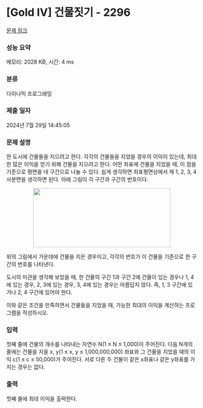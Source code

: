 # [Gold IV] 건물짓기 - 2296 

[문제 링크](https://www.acmicpc.net/problem/2296) 

### 성능 요약

메모리: 2028 KB, 시간: 4 ms

### 분류

다이나믹 프로그래밍

### 제출 일자

2024년 7월 29일 14:45:05

### 문제 설명

<p>한 도시에 건물들을 지으려고 한다. 각각의 건물들을 지었을 경우의 이익이 있는데, 최대한 많은 이익을 얻기 위해 건물을 지으려고 한다. 어떤 좌표에 건물을 지었을 때, 이 점을 기준으로 평면을 네 구간으로 나눌 수 있다. 쉽게 생각하면 좌표평면상에서 제 1, 2, 3, 4 사분면을 생각하면 된다. 아래 그림이 각 구간과 구간의 번호이다.</p>

<p style="text-align: center;"><img alt="" height="156" src="https://www.acmicpc.net/JudgeOnline/upload/201011/pp.PNG" width="362"></p>

<p>위의 그림에서 가운데에 건물을 지은 경우이고, 각각의 번호가 이 건물을 기준으로 한 구간의 번호를 나타낸다.</p>

<p>도시의 미관을 생각해 보았을 때, 한 건물의 구간 1과 구간 2에 건물이 있는 경우나 1, 4에 있는 경우, 2, 3에 있는 경우, 3, 4에 있는 경우는 아름답지 않다. 즉, 1, 3 구간에 있거나 2, 4 구간에 있어야 한다.</p>

<p>이와 같은 조건을 만족하면서 건물들을 지었을 때, 가능한 최대의 이익을 계산하는 프로그램을 작성하시오.</p>

### 입력 

 <p>첫째 줄에 건물의 개수를 나타내는 자연수 N(1 ≤ N ≤ 1,000)이 주어진다. 다음 N개의 줄에는 건물을 지을 x, y(1 ≤ x, y ≤ 1,000,000,000) 좌표와 그 건물을 지었을 때의 이익 c(1 ≤ c ≤ 50,000)가 주어진다. 서로 다른 두 건물이 같은 x좌표나 같은 y좌표를 가지는 경우는 없다.</p>

### 출력 

 <p>첫째 줄에 최대 이익을 출력한다.</p>

